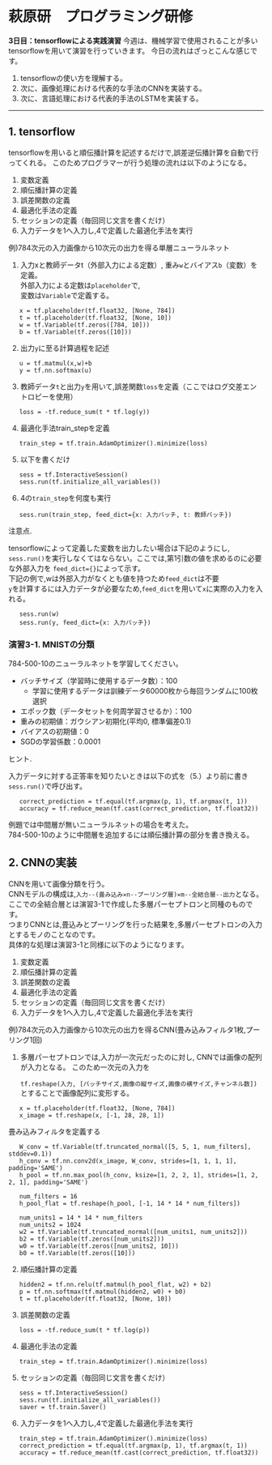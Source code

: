 # 萩原研　プログラミング研修

**3日目：tensorflowによる実践演習**
今週は、機械学習で使用されることが多いtensorflowを用いて演習を行っていきます。
今日の流れはざっとこんな感じです。
1. tensorflowの使い方を理解する。
2. 次に、画像処理における代表的な手法のCNNを実装する。
3. 次に、言語処理における代表的手法のLSTMを実装する。

---
## 1. tensorflow
tensorflowを用いると順伝播計算を記述するだけで,誤差逆伝播計算を自動で行ってくれる。
このためプログラマーが行う処理の流れは以下のようになる。
1. 変数定義
2. 順伝播計算の定義
3. 誤差関数の定義
4. 最適化手法の定義
5. セッションの定義（毎回同じ文言を書くだけ）
6. 入力データを1へ入力し,4で定義した最適化手法を実行

例)784次元の入力画像から10次元の出力を得る単層ニューラルネット
1. 入力xと教師データt（外部入力による定数）,
   重み`w`とバイアス`b`（変数）を定義。<br>
   外部入力による定数は`placeholder`で,<br>
   変数は`Variable`で定義する。
```
   x = tf.placeholder(tf.float32, [None, 784])
   t = tf.placeholder(tf.float32, [None, 10])
   w = tf.Variable(tf.zeros([784, 10]))
   b = tf.Variable(tf.zeros([10]))
```
2. 出力`y`に至る計算過程を記述
```
   u = tf.matmul(x,w)+b
   y = tf.nn.softmax(u)
```
3. 教師データ`t`と出力`y`を用いて,誤差関数`loss`を定義（ここではログ交差エントロピーを使用）
```
   loss = -tf.reduce_sum(t * tf.log(y))
```
4. 最適化手法train_stepを定義
```
   train_step = tf.train.AdamOptimizer().minimize(loss)
```
5. 以下を書くだけ
```
   sess = tf.InteractiveSession()
   sess.run(tf.initialize_all_variables())
```
6. 4の`train_step`を何度も実行
```
   sess.run(train_step, feed_dict={x: 入力バッチ, t: 教師バッチ})
```
注意点.<p> 
   tensorflowによって定義した変数を出力したい場合は下記のようにし,
   `sess.run()`を実行しなくてはならない。ここでは,第1引数の値を求めるのに必要な外部入力を
   `feed_dict={}`によって示す。<br>
   下記の例で,wは外部入力がなくとも値を持つため`feed_dict`は不要<br>
   `y`を計算するには入力データが必要なため,`feed_dict`を用いて`x`に実際の入力を入れる。
```
   sess.run(w)
   sess.run(y, feed_dict={x: 入力バッチ})
```

### 演習3-1. MNISTの分類
784-500-10のニューラルネットを学習してください。
- バッチサイズ（学習時に使用するデータ数）：100
  - 学習に使用するデータは訓練データ60000枚から毎回ランダムに100枚選択
- エポック数（データセットを何周学習させるか）：100
- 重みの初期値：ガウシアン初期化(平均0, 標準偏差0.1)
- バイアスの初期値：0
- SGDの学習係数：0.0001

ヒント.<p>
   入力データに対する正答率を知りたいときは以下の式を（5.）より前に書き`sess.run()`で呼び出す。
```
   correct_prediction = tf.equal(tf.argmax(p, 1), tf.argmax(t, 1))
   accuracy = tf.reduce_mean(tf.cast(correct_prediction, tf.float32))
```
   例題では中間層が無いニューラルネットの場合を考えた。<br>
   784-500-10のように中間層を追加するには順伝播計算の部分を書き換える。

## 2. CNNの実装
CNNを用いて画像分類を行う。<br>
CNNモデルの構成は,`入力--(畳み込み✕n--プーリング層)✕m--全結合層--出力`となる。<br>
ここでの全結合層とは演習3-1で作成した多層パーセプトロンと同種のものです。<br>
つまりCNNとは,畳込みとプーリングを行った結果を,多層パーセプトロンの入力とするモノのことなのです。<br>
具体的な処理は演習3-1と同様に以下のようになります。<br>
1. 変数定義
2. 順伝播計算の定義
3. 誤差関数の定義
4. 最適化手法の定義
5. セッションの定義（毎回同じ文言を書くだけ）
6. 入力データを1へ入力し,4で定義した最適化手法を実行   

例)784次元の入力画像から10次元の出力を得るCNN(畳み込みフィルタ1枚,プーリング1回)
1. 多層パーセプトロンでは,入力が一次元だったのに対し,
   CNNでは画像の配列が入力となる。
   このため一次元の入力を
   
   `tf.reshape(入力, [バッチサイズ,画像の縦サイズ,画像の横サイズ,チャンネル数])`
   とすることで画像配列に変形する。

```
   x = tf.placeholder(tf.float32, [None, 784])
   x_image = tf.reshape(x, [-1, 28, 28, 1])
```
   畳み込みフィルタを定義する
```
   W_conv = tf.Variable(tf.truncated_normal([5, 5, 1, num_filters], stddev=0.1))
   h_conv = tf.nn.conv2d(x_image, W_conv, strides=[1, 1, 1, 1], padding='SAME')
   h_pool = tf.nn.max_pool(h_conv, ksize=[1, 2, 2, 1], strides=[1, 2, 2, 1], padding='SAME')
```

```
   num_filters = 16
   h_pool_flat = tf.reshape(h_pool, [-1, 14 * 14 * num_filters])
```

```
   num_units1 = 14 * 14 * num_filters
   num_units2 = 1024
   w2 = tf.Variable(tf.truncated_normal([num_units1, num_units2]))
   b2 = tf.Variable(tf.zeros([num_units2]))
   w0 = tf.Variable(tf.zeros([num_units2, 10]))
   b0 = tf.Variable(tf.zeros([10])) 
```

2. 順伝播計算の定義
```
   hidden2 = tf.nn.relu(tf.matmul(h_pool_flat, w2) + b2)
   p = tf.nn.softmax(tf.matmul(hidden2, w0) + b0)
   t = tf.placeholder(tf.float32, [None, 10])
```
3. 誤差関数の定義
```
   loss = -tf.reduce_sum(t * tf.log(p)) 
```
4. 最適化手法の定義
```
   train_step = tf.train.AdamOptimizer().minimize(loss)
```
5. セッションの定義（毎回同じ文言を書くだけ）
```
   sess = tf.InteractiveSession()
   sess.run(tf.initialize_all_variables())
   saver = tf.train.Saver()
```
6. 入力データを1へ入力し,4で定義した最適化手法を実行   
```
   train_step = tf.train.AdamOptimizer().minimize(loss)
   correct_prediction = tf.equal(tf.argmax(p, 1), tf.argmax(t, 1))
   accuracy = tf.reduce_mean(tf.cast(correct_prediction, tf.float32))
```

